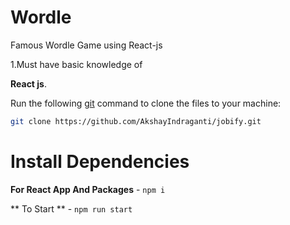 # Wordle

Famous Wordle Game using React-js

1.Must have basic knowledge of

**React js**.

Run the following [git](https://git-scm.com/downloads) command to clone the files to your machine:

```bash
git clone https://github.com/AkshayIndraganti/jobify.git
```

# Install Dependencies

**For React App And Packages** - `npm i`

** To Start ** - `npm run start `
